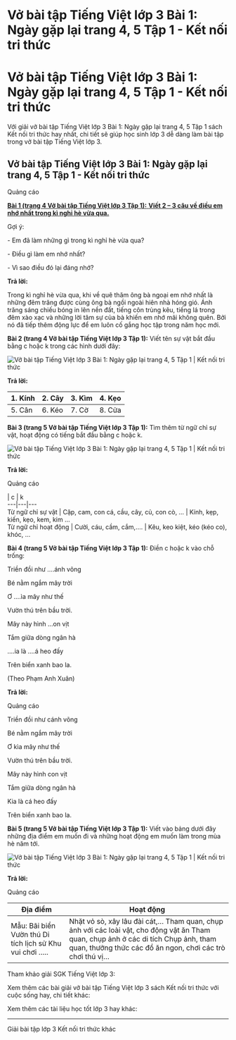 # Vở bài tập Tiếng Việt lớp 3 Bài 1: Ngày gặp lại trang 4, 5 Tập 1 - Kết nối tri thức

# Vở bài tập Tiếng Việt lớp 3 Bài 1: Ngày gặp lại trang 4, 5 Tập 1 - Kết nối tri thức

Với giải vở bài tập Tiếng Việt lớp 3 Bài 1: Ngày gặp lại trang 4, 5 Tập 1 sách Kết nối tri thức hay nhất, chi tiết sẽ giúp học sinh lớp 3 dễ dàng làm bài tập trong vở bài tập Tiếng Việt lớp 3.

## Vở bài tập Tiếng Việt lớp 3 Bài 1: Ngày gặp lại trang 4, 5 Tập 1 - Kết nối tri thức

Quảng cáo

[**Bài 1 (trang 4 Vở bài tập Tiếng Việt lớp 3 Tập 1):** **Viết 2 – 3 câu về điều em nhớ nhất trong kì nghỉ hè vừa qua.**](https://vietjack.com/vbt-tieng-viet-3-kn/viet-2-3-cau-ve-dieu-em-nho-nhat-trong-ki-nghi-he-vua-qua-vm.jsp)

Gợi ý:

\- Em đã làm những gì trong kì nghỉ hè vừa qua?

\- Điều gì làm em nhớ nhất?

\- Vì sao điều đó lại đáng nhớ?

**Trả lời:**

Trong kì nghỉ hè vừa qua, khi về quê thăm ông bà ngoại em nhớ nhất là những đêm trăng được cùng ông bà ngồi ngoài hiên nhà hóng gió. Ánh trăng sáng chiếu bóng in lên nền đất, tiếng côn trùng kêu, tiếng lá trong đêm xào xạc và những lời tâm sự của bà khiến em nhớ mãi không quên. Bởi nó đã tiếp thêm động lực để em luôn cố gắng học tập trong năm học mới.

**Bài 2 (trang 4 Vở bài tập Tiếng Việt lớp 3 Tập 1):** Viết tên sự vật bắt đầu bằng c hoặc k trong các hình dưới đây:

![Vở bài tập Tiếng Việt lớp 3 Bài 1: Ngày gặp lại trang 4, 5 Tập 1 | Kết nối tri thức](https://vietjack.com/vbt-tieng-viet-3-kn/images/bai-1-ngay-gap-lai.PNG)

**Trả lời:**

1\. Kính |  2\. Cây |  3\. Kìm |  4\. Kẹo  
---|---|---|---  
5\. Cân |  6\. Kéo |  7\. Cờ |  8\. Cửa  
  
**Bài 3 (trang 5 Vở bài tập Tiếng Việt lớp 3 Tập 1):** Tìm thêm từ ngữ chỉ sự vật, hoạt động có tiếng bắt đầu bằng c hoặc k.

![Vở bài tập Tiếng Việt lớp 3 Bài 1: Ngày gặp lại trang 4, 5 Tập 1 | Kết nối tri thức](https://vietjack.com/vbt-tieng-viet-3-kn/images/bai-1-ngay-gap-lai-a.PNG)

**Trả lời:**

Quảng cáo

|  c |  k  
---|---|---  
Từ ngữ chỉ sự vật |  Cặp, cam, con cá, cầu, cây, củ, con cò, … |  Kính, kẹp, kiến, kẹo, kem, kim …  
Từ ngữ chỉ hoạt động |  Cười, cáu, cầm, cắm,…. |  Kêu, keo kiệt, kéo (kéo co), khóc, …  
  
**Bài 4 (trang 5 Vở bài tập Tiếng Việt lớp 3 Tập 1):** Điền c hoặc k vào chỗ trống:

Triền đồi như ….ánh võng

Bé nằm ngắm mây trời

Ơ ….ìa mây như thế

Vườn thú trên bầu trời.

  


Mây này hình …on vịt

Tắm giữa dòng ngân hà

….ia là ….á heo đấy

Trên biển xanh bao la.

(Theo Phạm Anh Xuân)

**Trả lời:**

Quảng cáo

Triền đồi như cánh võng

Bé nằm ngắm mây trời

Ơ kìa mây như thế

Vườn thú trên bầu trời.

  


Mây này hình con vịt

Tắm giữa dòng ngân hà

Kia là cá heo đấy

Trên biển xanh bao la.

**Bài 5 (trang 5 Vở bài tập Tiếng Việt lớp 3 Tập 1):** Viết vào bảng dưới đây những địa điểm em muốn đi và những hoạt động em muốn làm trong mùa hè năm tới.

![Vở bài tập Tiếng Việt lớp 3 Bài 1: Ngày gặp lại trang 4, 5 Tập 1 | Kết nối tri thức](https://vietjack.com/vbt-tieng-viet-3-kn/images/bai-1-ngay-gap-lai-1a.PNG)

**Trả lời:**

Quảng cáo

**Địa điểm** |  **Hoạt động**  
---|---  
Mẫu: Bãi biển Vườn thú Di tích lịch sử Khu vui chơi ….. |  Nhặt vỏ sò, xây lâu đài cát,… Tham quan, chụp ảnh với các loài vật, cho động vật ăn Tham quan, chụp ảnh ở các di tích Chụp ảnh, tham quan, thưởng thức các đồ ăn ngon, chơi các trò chơi thú vị…  
  
Tham khảo giải SGK Tiếng Việt lớp 3:

Xem thêm các bài giải vở bài tập Tiếng Việt lớp 3 sách Kết nối tri thức với cuộc sống hay, chi tiết khác:

Xem thêm các tài liệu học tốt lớp 3 hay khác:

* * *

Giải bài tập lớp 3 Kết nối tri thức khác
